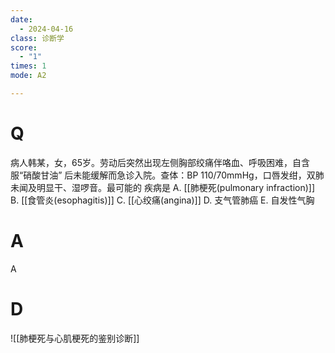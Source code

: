 ```yaml
---
date:
  - 2024-04-16
class: 诊断学
score:
  - "1"
times: 1
mode: A2

--- 
```



# Q
病人韩某，女，65岁。劳动后突然出现左侧胸部绞痛伴咯血、呼吸困难，自含服“硝酸甘油”
后未能缓解而急诊入院。查体：BP 110/70mmHg，口唇发绀，双肺未闻及明显干、湿啰音。最可能的
疾病是
A. [[肺梗死(pulmonary infraction)]]
B. [[食管炎(esophagitis)]]
C. [[心绞痛(angina)]]
D. 支气管肺癌
E. 自发性气胸

# A

A



# D
![[肺梗死与心肌梗死的鉴别诊断]]